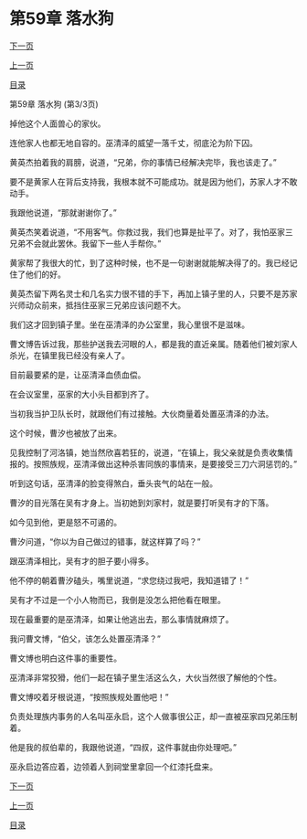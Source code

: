 <h1>第59章   落水狗</h1>
            <div><p><a href="./177_%E7%AC%AC60%E7%AB%A0_%E9%94%81%E9%BE%99%E4%BA%95.md">下一页</a></p><p><a href="./175_%E7%AC%AC59%E7%AB%A0_%E8%90%BD%E6%B0%B4%E7%8B%97.md">上一页</a></p><p><a href="../">目录</a></p></div>
            <div><p>第59章   落水狗 (第3/3页)</p><p>掉他这个人面兽心的家伙。</p><p>连他家人也都无地自容的。巫清泽的威望一落千丈，彻底沦为阶下囚。</p><p>黄英杰拍着我的肩膀，说道，“兄弟，你的事情已经解决完毕，我也该走了。”</p><p>要不是黄家人在背后支持我，我根本就不可能成功。就是因为他们，苏家人才不敢动手。</p><p>我跟他说道，“那就谢谢你了。”</p><p>黄英杰笑着说道，“不用客气。你救过我，我们也算是扯平了。对了，我怕巫家三兄弟不会就此罢休。我留下一些人手帮你。”</p><p>黄家帮了我很大的忙，到了这种时候，也不是一句谢谢就能解决得了的。我已经记住了他们的好。</p><p>黄英杰留下两名灵士和几名实力很不错的手下，再加上镇子里的人，只要不是苏家兴师动众前来，抵挡住巫家三兄弟应该问题不大。</p><p>我们这才回到镇子里。坐在巫清泽的办公室里，我心里很不是滋味。</p><p>曹文博告诉过我，那些护送我去河眼的人，都是我的直近亲属。随着他们被刘家人杀光，在镇里我已经没有亲人了。</p><p>目前最要紧的是，让巫清泽血债血偿。</p><p>在会议室里，巫家的大小头目都到齐了。</p><p>当初我当护卫队长时，就跟他们有过接触。大伙商量着处置巫清泽的办法。</p><p>这个时候，曹汐也被放了出来。</p><p>见我控制了河洛镇，她当然欣喜若狂的，说道，“在镇上，我父亲就是负责收集情报的。按照族规，巫清泽做出这种杀害同族的事情来，是要接受三刀六洞惩罚的。”</p><p>听到这句话，巫清泽的脸变得煞白，垂头丧气的站在一般。</p><p>曹汐的目光落在吴有才身上。当初她到刘家村，就是要打听吴有才的下落。</p><p>如今见到他，更是怒不可遏的。</p><p>曹汐问道，“你以为自己做过的错事，就这样算了吗？”</p><p>跟巫清泽相比，吴有才的胆子要小得多。</p><p>他不停的朝着曹汐磕头，嘴里说道，“求您绕过我吧，我知道错了！”</p><p>吴有才不过是一个小人物而已，我倒是没怎么把他看在眼里。</p><p>现在最重要的是巫清泽，如果让他逃出去，那么事情就麻烦了。</p><p>我问曹文博，“伯父，该怎么处置巫清泽？”</p><p>曹文博也明白这件事的重要性。</p><p>巫清泽非常狡猾，他们一起在镇子里生活这么久，大伙当然很了解他的个性。</p><p>曹文博咬着牙根说道，“按照族规处置他吧！”</p><p>负责处理族内事务的人名叫巫永启，这个人做事很公正，却一直被巫家四兄弟压制着。</p><p>他是我的叔伯辈的，我跟他说道，“四叔，这件事就由你处理吧。”</p><p>巫永启边答应着，边领着人到祠堂里拿回一个红漆托盘来。</p></div>
            <div><p><a href="./177_%E7%AC%AC60%E7%AB%A0_%E9%94%81%E9%BE%99%E4%BA%95.md">下一页</a></p><p><a href="./175_%E7%AC%AC59%E7%AB%A0_%E8%90%BD%E6%B0%B4%E7%8B%97.md">上一页</a></p><p><a href="../">目录</a></p></div>